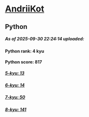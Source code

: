 # [AndriiKot](https://www.codewars.com/users/AndriiKot) 
## Python

##### As of 2025-09-30 22:24:14 uploaded:

#### Python rank: 4 kyu

#### Python score: 817

##### [5-kyu: 13](https://github.com/AndriiKot/Python__CodeWars/tree/main/kyu-5)

##### [6-kyu: 14](https://github.com/AndriiKot/Python__CodeWars/tree/main/kyu-6)

##### [7-kyu: 50](https://github.com/AndriiKot/Python__CodeWars/tree/main/kyu-7)

##### [8-kyu: 141](https://github.com/AndriiKot/Python__CodeWars/tree/main/kyu-8)


